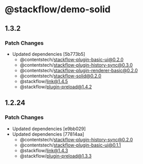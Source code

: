# @stackflow/demo-solid

## 1.3.2

### Patch Changes

- Updated dependencies [5b773b5]
  - @contentstech/stackflow-plugin-basic-ui@0.2.0
  - @contentstech/stackflow-plugin-history-sync@0.3.0
  - @contentstech/stackflow-plugin-renderer-basic@0.2.0
  - @contentstech/stackflow-solid@0.2.0
  - @stackflow/link@1.4.5
  - @stackflow/plugin-preload@1.4.2

## 1.2.24

### Patch Changes

- Updated dependencies [e9bb029]
- Updated dependencies [77814aa]
  - @contentstech/stackflow-plugin-history-sync@0.2.0
  - @contentstech/stackflow-plugin-basic-ui@0.1.1
  - @stackflow/link@1.4.3
  - @stackflow/plugin-preload@1.3.3
